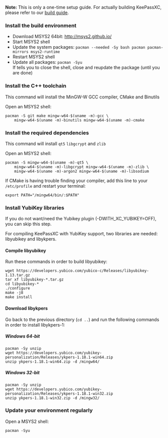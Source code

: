 **Note:** This is only a one-time setup guide. For actually building KeePassXC, please refer to our [build guide](Building-KeePassXC).

### Install the build environment

* Download MSYS2 64bit: http://msys2.github.io/
* Start MSYS2 shell
* Update the system packages: `pacman --needed -Sy bash pacman pacman-mirrors msys2-runtime`
* Restart MSYS2 shell
* Update all packages: `pacman -Syu` <br/>If tells you to close the shell, close and reupdate the package (until you are done)

### Install the C++ toolchain

This command will install the MinGW-W GCC compiler, CMake and Binutils

Open an MSYS2 shell:

```
pacman -S git make mingw-w64-$(uname -m)-gcc \
    mingw-w64-$(uname -m)-binutils mingw-w64-$(uname -m)-cmake
```

### Install the required dependencies

This command will install `qt5` `libgcrypt` and `zlib`

Open an MSYS2 shell:

```
pacman -S mingw-w64-$(uname -m)-qt5 \
    mingw-w64-$(uname -m)-libgcrypt mingw-w64-$(uname -m)-zlib \
    mingw-w64-$(uname -m)-argon2 mingw-w64-$(uname -m)-libsodium
```

If CMake is having trouble finding your compiler, add this line to your `/etc/profile` and restart your terminal:

```
export PATH="/mingw64/bin/:$PATH"
```

### Install YubiKey libraries
If you do not want/need the Yubikey plugin (-DWITH_XC_YUBIKEY=OFF), you can skip this step.

For compiling KeePassXC with YubiKey support, two libraries are needed: libyubikey and libykpers.

#### Compile libyubikey
Run these commands in order to build libyubikey:
```
wget https://developers.yubico.com/yubico-c/Releases/libyubikey-1.13.tar.gz
tar xf libyubikey-*.tar.gz
cd libyubikey-*
./configure
make -j8
make install
```

#### Download libykpers
Go back to the previous directory (`cd ..`) and run the following commands in order to install libykpers-1:

##### Windows 64-bit
```
pacman -Sy unzip
wget https://developers.yubico.com/yubikey-personalization/Releases/ykpers-1.18.1-win64.zip
unzip ykpers-1.18.1-win64.zip -d /mingw64/
```

##### Windows 32-bit
```
pacman -Sy unzip
wget https://developers.yubico.com/yubikey-personalization/Releases/ykpers-1.18.1-win32.zip
unzip ykpers-1.18.1-win32.zip -d /mingw32/
```

### Update your environment regularly

Open a MSYS2 shell:

```
pacman -Syu
```
